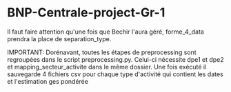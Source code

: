 # BNP-Centrale-project-Gr-1
Il faut faire attention qu'une fois que Bechir l'aura géré, forme_4_data prendra la place de separation_type.

IMPORTANT: Dorénavant, toutes les étapes de preprocessing sont regroupées dans le script preprocessing.py. Celui-ci nécessite dpe1 et dpe2 et mapping_secteur_activite dans le même dossier. Une fois exécuté il sauvegarde 4 fichiers csv pour chaque type d'activité qui contient les dates et l'estimation ges pondérée
